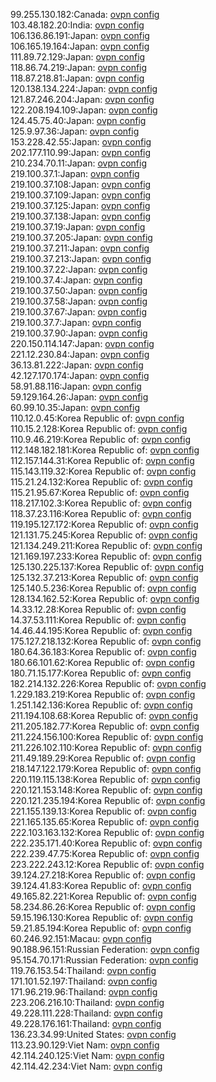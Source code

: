 99.255.130.182:Canada: [ovpn config](vpn/99_255_130_182.ovpn)  
103.48.182.20:India: [ovpn config](vpn/103_48_182_20.ovpn)  
106.136.86.191:Japan: [ovpn config](vpn/106_136_86_191.ovpn)  
106.165.19.164:Japan: [ovpn config](vpn/106_165_19_164.ovpn)  
111.89.72.129:Japan: [ovpn config](vpn/111_89_72_129.ovpn)  
118.86.74.219:Japan: [ovpn config](vpn/118_86_74_219.ovpn)  
118.87.218.81:Japan: [ovpn config](vpn/118_87_218_81.ovpn)  
120.138.134.224:Japan: [ovpn config](vpn/120_138_134_224.ovpn)  
121.87.246.204:Japan: [ovpn config](vpn/121_87_246_204.ovpn)  
122.208.194.109:Japan: [ovpn config](vpn/122_208_194_109.ovpn)  
124.45.75.40:Japan: [ovpn config](vpn/124_45_75_40.ovpn)  
125.9.97.36:Japan: [ovpn config](vpn/125_9_97_36.ovpn)  
153.228.42.55:Japan: [ovpn config](vpn/153_228_42_55.ovpn)  
202.177.110.99:Japan: [ovpn config](vpn/202_177_110_99.ovpn)  
210.234.70.11:Japan: [ovpn config](vpn/210_234_70_11.ovpn)  
219.100.37.1:Japan: [ovpn config](vpn/219_100_37_1.ovpn)  
219.100.37.108:Japan: [ovpn config](vpn/219_100_37_108.ovpn)  
219.100.37.109:Japan: [ovpn config](vpn/219_100_37_109.ovpn)  
219.100.37.125:Japan: [ovpn config](vpn/219_100_37_125.ovpn)  
219.100.37.138:Japan: [ovpn config](vpn/219_100_37_138.ovpn)  
219.100.37.19:Japan: [ovpn config](vpn/219_100_37_19.ovpn)  
219.100.37.205:Japan: [ovpn config](vpn/219_100_37_205.ovpn)  
219.100.37.211:Japan: [ovpn config](vpn/219_100_37_211.ovpn)  
219.100.37.213:Japan: [ovpn config](vpn/219_100_37_213.ovpn)  
219.100.37.22:Japan: [ovpn config](vpn/219_100_37_22.ovpn)  
219.100.37.4:Japan: [ovpn config](vpn/219_100_37_4.ovpn)  
219.100.37.50:Japan: [ovpn config](vpn/219_100_37_50.ovpn)  
219.100.37.58:Japan: [ovpn config](vpn/219_100_37_58.ovpn)  
219.100.37.67:Japan: [ovpn config](vpn/219_100_37_67.ovpn)  
219.100.37.7:Japan: [ovpn config](vpn/219_100_37_7.ovpn)  
219.100.37.90:Japan: [ovpn config](vpn/219_100_37_90.ovpn)  
220.150.114.147:Japan: [ovpn config](vpn/220_150_114_147.ovpn)  
221.12.230.84:Japan: [ovpn config](vpn/221_12_230_84.ovpn)  
36.13.81.222:Japan: [ovpn config](vpn/36_13_81_222.ovpn)  
42.127.170.174:Japan: [ovpn config](vpn/42_127_170_174.ovpn)  
58.91.88.116:Japan: [ovpn config](vpn/58_91_88_116.ovpn)  
59.129.164.26:Japan: [ovpn config](vpn/59_129_164_26.ovpn)  
60.99.10.35:Japan: [ovpn config](vpn/60_99_10_35.ovpn)  
110.12.0.45:Korea Republic of: [ovpn config](vpn/110_12_0_45.ovpn)  
110.15.2.128:Korea Republic of: [ovpn config](vpn/110_15_2_128.ovpn)  
110.9.46.219:Korea Republic of: [ovpn config](vpn/110_9_46_219.ovpn)  
112.148.182.181:Korea Republic of: [ovpn config](vpn/112_148_182_181.ovpn)  
112.157.144.31:Korea Republic of: [ovpn config](vpn/112_157_144_31.ovpn)  
115.143.119.32:Korea Republic of: [ovpn config](vpn/115_143_119_32.ovpn)  
115.21.24.132:Korea Republic of: [ovpn config](vpn/115_21_24_132.ovpn)  
115.21.95.67:Korea Republic of: [ovpn config](vpn/115_21_95_67.ovpn)  
118.217.102.3:Korea Republic of: [ovpn config](vpn/118_217_102_3.ovpn)  
118.37.23.116:Korea Republic of: [ovpn config](vpn/118_37_23_116.ovpn)  
119.195.127.172:Korea Republic of: [ovpn config](vpn/119_195_127_172.ovpn)  
121.131.75.245:Korea Republic of: [ovpn config](vpn/121_131_75_245.ovpn)  
121.134.249.211:Korea Republic of: [ovpn config](vpn/121_134_249_211.ovpn)  
121.169.197.233:Korea Republic of: [ovpn config](vpn/121_169_197_233.ovpn)  
125.130.225.137:Korea Republic of: [ovpn config](vpn/125_130_225_137.ovpn)  
125.132.37.213:Korea Republic of: [ovpn config](vpn/125_132_37_213.ovpn)  
125.140.5.236:Korea Republic of: [ovpn config](vpn/125_140_5_236.ovpn)  
128.134.162.52:Korea Republic of: [ovpn config](vpn/128_134_162_52.ovpn)  
14.33.12.28:Korea Republic of: [ovpn config](vpn/14_33_12_28.ovpn)  
14.37.53.111:Korea Republic of: [ovpn config](vpn/14_37_53_111.ovpn)  
14.46.44.195:Korea Republic of: [ovpn config](vpn/14_46_44_195.ovpn)  
175.127.218.132:Korea Republic of: [ovpn config](vpn/175_127_218_132.ovpn)  
180.64.36.183:Korea Republic of: [ovpn config](vpn/180_64_36_183.ovpn)  
180.66.101.62:Korea Republic of: [ovpn config](vpn/180_66_101_62.ovpn)  
180.71.15.177:Korea Republic of: [ovpn config](vpn/180_71_15_177.ovpn)  
182.214.132.226:Korea Republic of: [ovpn config](vpn/182_214_132_226.ovpn)  
1.229.183.219:Korea Republic of: [ovpn config](vpn/1_229_183_219.ovpn)  
1.251.142.136:Korea Republic of: [ovpn config](vpn/1_251_142_136.ovpn)  
211.194.108.68:Korea Republic of: [ovpn config](vpn/211_194_108_68.ovpn)  
211.205.182.77:Korea Republic of: [ovpn config](vpn/211_205_182_77.ovpn)  
211.224.156.100:Korea Republic of: [ovpn config](vpn/211_224_156_100.ovpn)  
211.226.102.110:Korea Republic of: [ovpn config](vpn/211_226_102_110.ovpn)  
211.49.189.29:Korea Republic of: [ovpn config](vpn/211_49_189_29.ovpn)  
218.147.122.179:Korea Republic of: [ovpn config](vpn/218_147_122_179.ovpn)  
220.119.115.138:Korea Republic of: [ovpn config](vpn/220_119_115_138.ovpn)  
220.121.153.148:Korea Republic of: [ovpn config](vpn/220_121_153_148.ovpn)  
220.121.235.194:Korea Republic of: [ovpn config](vpn/220_121_235_194.ovpn)  
221.155.139.13:Korea Republic of: [ovpn config](vpn/221_155_139_13.ovpn)  
221.165.135.65:Korea Republic of: [ovpn config](vpn/221_165_135_65.ovpn)  
222.103.163.132:Korea Republic of: [ovpn config](vpn/222_103_163_132.ovpn)  
222.235.171.40:Korea Republic of: [ovpn config](vpn/222_235_171_40.ovpn)  
222.239.47.75:Korea Republic of: [ovpn config](vpn/222_239_47_75.ovpn)  
223.222.243.12:Korea Republic of: [ovpn config](vpn/223_222_243_12.ovpn)  
39.124.27.218:Korea Republic of: [ovpn config](vpn/39_124_27_218.ovpn)  
39.124.41.83:Korea Republic of: [ovpn config](vpn/39_124_41_83.ovpn)  
49.165.82.221:Korea Republic of: [ovpn config](vpn/49_165_82_221.ovpn)  
58.234.86.26:Korea Republic of: [ovpn config](vpn/58_234_86_26.ovpn)  
59.15.196.130:Korea Republic of: [ovpn config](vpn/59_15_196_130.ovpn)  
59.21.85.194:Korea Republic of: [ovpn config](vpn/59_21_85_194.ovpn)  
60.246.92.151:Macau: [ovpn config](vpn/60_246_92_151.ovpn)  
90.188.96.151:Russian Federation: [ovpn config](vpn/90_188_96_151.ovpn)  
95.154.70.171:Russian Federation: [ovpn config](vpn/95_154_70_171.ovpn)  
119.76.153.54:Thailand: [ovpn config](vpn/119_76_153_54.ovpn)  
171.101.52.197:Thailand: [ovpn config](vpn/171_101_52_197.ovpn)  
171.96.219.96:Thailand: [ovpn config](vpn/171_96_219_96.ovpn)  
223.206.216.10:Thailand: [ovpn config](vpn/223_206_216_10.ovpn)  
49.228.111.228:Thailand: [ovpn config](vpn/49_228_111_228.ovpn)  
49.228.176.161:Thailand: [ovpn config](vpn/49_228_176_161.ovpn)  
136.23.34.99:United States: [ovpn config](vpn/136_23_34_99.ovpn)  
113.23.90.129:Viet Nam: [ovpn config](vpn/113_23_90_129.ovpn)  
42.114.240.125:Viet Nam: [ovpn config](vpn/42_114_240_125.ovpn)  
42.114.42.234:Viet Nam: [ovpn config](vpn/42_114_42_234.ovpn)  
